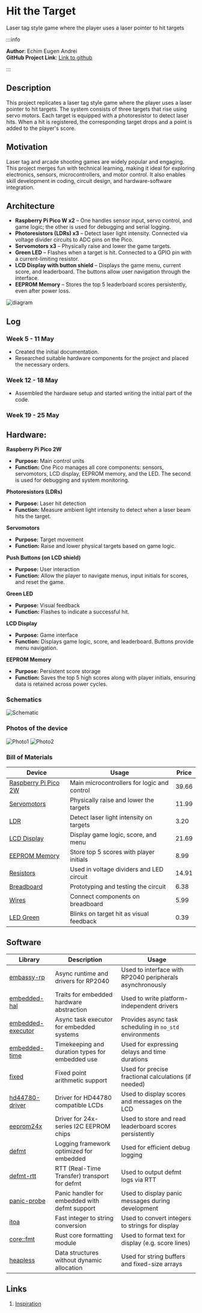 # Hit the Target

Laser tag style game where the player uses a laser pointer to hit targets

:::info

**Author**: Echim Eugen Andrei \
**GitHub Project Link**: [Link to github](https://github.com/UPB-PMRust-Students/proiect-EchimAndrei)

:::

## Description

This project replicates a laser tag style game where the player uses a laser pointer to hit targets. The system consists of three targets that rise using servo motors. Each target is equipped with a photoresistor to detect laser hits. When a hit is registered, the corresponding target drops and a point is added to the player's score.

## Motivation

Laser tag and arcade shooting games are widely popular and engaging. This project merges fun with technical learning, making it ideal for exploring electronics, sensors, microcontrollers, and motor control. It also enables skill development in coding, circuit design, and hardware-software integration.

## Architecture

-   **Raspberry Pi Pico W x2** – One handles sensor input, servo control, and game logic; the other is used for debugging and serial logging.
-   **Photoresistors (LDRs) x3** – Detect laser light intensity. Connected via voltage divider circuits to ADC pins on the Pico.
-   **Servomotors x3** – Physically raise and lower the game targets.
-   **Green LED** – Flashes when a target is hit. Connected to a GPIO pin with a current-limiting resistor.
-   **LCD Display with button shield** – Displays the game menu, current score, and leaderboard. The buttons allow user navigation through the interface.
-   **EEPROM Memory** – Stores the top 5 leaderboard scores persistently, even after power loss.

![diagram](Diagrama.webp)

## Log

### Week 5 - 11 May

-   Created the initial documentation.
-   Researched suitable hardware components for the project and placed the necessary orders.

### Week 12 - 18 May

-   Assembled the hardware setup and started writing the initial part of the code.

### Week 19 - 25 May

## Hardware:

**Raspberry Pi Pico 2W**

-   **Purpose:** Main control units
-   **Function:** One Pico manages all core components: sensors, servomotors, LCD display, EEPROM memory, and the LED. The second is used for debugging and system monitoring.

**Photoresistors (LDRs)**

-   **Purpose:** Laser hit detection
-   **Function:** Measure ambient light intensity to detect when a laser beam hits the target.

**Servomotors**

-   **Purpose:** Target movement
-   **Function:** Raise and lower physical targets based on game logic.

**Push Buttons (on LCD shield)**

-   **Purpose:** User interaction
-   **Function:** Allow the player to navigate menus, input initials for scores, and reset the game.

**Green LED**

-   **Purpose:** Visual feedback
-   **Function:** Flashes to indicate a successful hit.

**LCD Display**

-   **Purpose:** Game interface
-   **Function:** Displays game logic, score, and leaderboard. Buttons provide menu navigation.

**EEPROM Memory**

-   **Purpose:** Persistent score storage
-   **Function:** Saves the top 5 high scores along with player initials, ensuring data is retained across power cycles.

### Schematics

![Schematic](Schema_Kicad.svg)

### Photos of the device

![Photo1](Photo1.webp)
![Photo2](Photo2.webp)

### Bill of Materials

| Device                                            | Usage                                       | Price |
| ------------------------------------------------- | ------------------------------------------- | ----- |
| [Raspberry Pi Pico 2W](https://shorturl.at/lTGLQ) | Main microcontrollers for logic and control | 39.66 |
| [Servomotors](https://shorturl.at/g2V5g)          | Physically raise and lower the targets      | 11.99 |
| [LDR](https://shorturl.at/sYUWR)                  | Detect laser light intensity on targets     | 3.20  |
| [LCD Display](https://shorturl.at/TeJtM)          | Display game logic, score, and menu         | 21.69 |
| [EEPROM Memory](https://shorturl.at/uKPkF)        | Store top 5 scores with player initials     | 8.99  |
| [Resistors](https://tinyurl.com/37tb2s9j)         | Used in voltage dividers and LED circuit    | 14.91 |
| [Breadboard](https://tinyurl.com/ec36tzht)        | Prototyping and testing the circuit         | 6.38  |
| [Wires](https://tinyurl.com/3z9e5ndt)             | Connect components on breadboard            | 5.99  |
| [LED Green](https://tinyurl.com/y2wc5zda)         | Blinks on target hit as visual feedback     | 0.39  |

## Software

| Library                                                                  | Description                                     | Usage                                                    |
| ------------------------------------------------------------------------ | ----------------------------------------------- | -------------------------------------------------------- |
| [embassy-rp](https://github.com/embassy-rs/embassy/tree/main/embassy-rp) | Async runtime and drivers for RP2040            | Used to interface with RP2040 peripherals asynchronously |
| [embedded-hal](https://github.com/rust-embedded/embedded-hal)            | Traits for embedded hardware abstraction        | Used to write platform-independent drivers               |
| [embedded-executor](https://github.com/embassy-rs/embassy)               | Async task executor for embedded systems        | Provides async task scheduling in `no_std` environments  |
| [embedded-time](https://github.com/embedded-time/embedded-time)          | Timekeeping and duration types for embedded use | Used for expressing delays and time durations            |
| [fixed](https://github.com/aldanor/fixed)                                | Fixed point arithmetic support                  | Used for precise fractional calculations (if needed)     |
| [hd44780-driver](https://crates.io/crates/hd44780-driver)                | Driver for HD44780 compatible LCDs              | Used to display scores and messages on the LCD           |
| [eeprom24x](https://crates.io/crates/eeprom24x)                          | Driver for 24x-series I2C EEPROM chips          | Used to store and read leaderboard scores persistently   |
| [defmt](https://crates.io/crates/defmt)                                  | Logging framework optimized for embedded        | Used for efficient debug logging                         |
| [defmt-rtt](https://crates.io/crates/defmt-rtt)                          | RTT (Real-Time Transfer) transport for defmt    | Used to output defmt logs via RTT                        |
| [panic-probe](https://crates.io/crates/panic-probe)                      | Panic handler for embedded with defmt support   | Used to display panic messages during development        |
| [itoa](https://crates.io/crates/itoa)                                    | Fast integer to string conversion               | Used to convert integers to strings for display          |
| [core::fmt](https://doc.rust-lang.org/core/fmt/index.html)               | Rust core formatting module                     | Used to format text for display (e.g. score lines)       |
| [heapless](https://crates.io/crates/heapless)                            | Data structures without dynamic allocation      | Used for string buffers and fixed-size arrays            |

## Links

1. [Inspiration](https://projecthub.arduino.cc/ksulamanidze/hit-the-target-shooting-game-5c1638)
